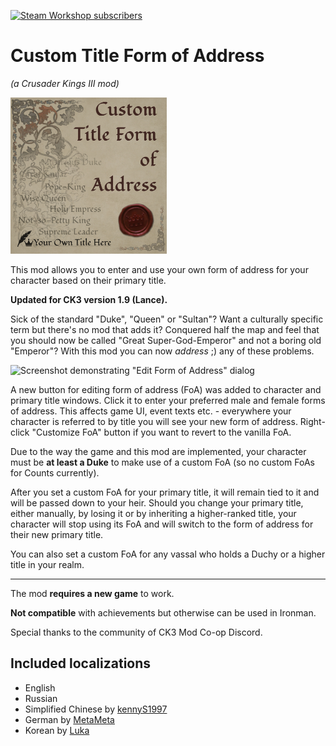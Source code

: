 <a href="https://steamcommunity.com/sharedfiles/filedetails/?id=2653885896"><img src="https://img.shields.io/endpoint.svg?url=https%3A%2F%2Fshieldsio-steam-workshop.jross.me%2F2653885896&style=for-the-badge" alt="Steam Workshop subscribers"></a>

Custom Title Form of Address
============================================
_(a Crusader Kings III mod)_

<img src="https://raw.githubusercontent.com/terrapass/ck3-mod-custom-form-of-address/master/mod/thumbnail.png" alt="Mod Thumbnail" width="250" height="250" />

This mod allows you to enter and use your own form of address for your character based on their primary title.

**Updated for CK3 version 1.9 (Lance).**

Sick of the standard "Duke", "Queen" or "Sultan"? Want a culturally specific term but there's no mod that adds it? Conquered half the map and feel that you should now be called "Great Super-God-Emperor" and not a boring old "Emperor"?
With this mod you can now *address* ;) any of these problems.

![Screenshot demonstrating "Edit Form of Address" dialog](https://raw.githubusercontent.com/terrapass/ck3-mod-custom-form-of-address/master/promo/screenshots/screenshot0.png)

A new button for editing form of address (FoA) was added to character and primary title windows. Click it to enter your preferred male and female forms of address. This affects game UI, event texts etc. - everywhere your character is referred to by title you will see your new form of address.
Right-click "Customize FoA" button if you want to revert to the vanilla FoA.

Due to the way the game and this mod are implemented, your character must be **at least a Duke** to make use of a custom FoA (so no custom FoAs for Counts currently).

After you set a custom FoA for your primary title, it will remain tied to it and will be passed down to your heir. Should you change your primary title, either manually, by losing it or by inheriting a higher-ranked title, your character will stop using its FoA and will switch to the form of address for their new primary title.

You can also set a custom FoA for any vassal who holds a Duchy or a higher title in your realm.

__________

The mod **requires a new game** to work.

**Not compatible** with achievements but otherwise can be used in Ironman.

Special thanks to the community of CK3 Mod Co-op Discord.

Included localizations
----------------------
* English
* Russian
* Simplified Chinese by [kennyS1997](https://github.com/kennyS1997)
* German by [MetaMeta](https://steamcommunity.com/id/MetaMetaSteam)
* Korean by [Luka](https://steamcommunity.com/id/lukamodric10)
